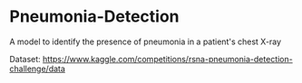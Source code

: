 # Pneumonia-Detection
A model to identify the presence of pneumonia in a patient's chest X-ray

Dataset: https://www.kaggle.com/competitions/rsna-pneumonia-detection-challenge/data
